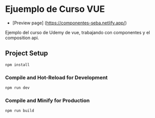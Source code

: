 # Ejuemplo de Curso VUE

- [Preview page] (https://componentes-seba.netlify.app/)

Ejemplo del curso de Udemy de vue, trabajando con componentes y el composition api.

## Project Setup

```sh
npm install
```

### Compile and Hot-Reload for Development

```sh
npm run dev
```

### Compile and Minify for Production

```sh
npm run build
```
